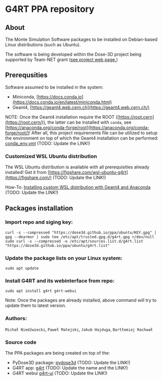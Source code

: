 # G4RT PPA repository

## About
The Monte Simulation Software packages to be installed on Debian-based Linux distributions (such as Ubuntu).

The software is being developed within the Dose-3D project being supported by Team-NET grant ([see project web page.](https://dose3d.fis.agh.edu.pl/en/projekt-dose-3d-z-programu-team-net-fnp-eng/))


## Prerequsities
Software assumed to be installed in the system:
* Miniconda, [https://docs.conda.io](https://docs.conda.io/en/latest/miniconda.html)
* Geant4, [https://geant4.web.cern.ch](https://geant4.web.cern.ch/)

NOTE: Once the Geant4 installation require the ROOT ([https://root.cern](https://root.cern/)), the latter can be installed with `conda`, see [https://anaconda.org/conda-forge/root](https://anaconda.org/conda-forge/root/)! After all, this project requirements file can be utilized to setup the environment on top of which the Geant4 installation can be performed: [conda_env.yml](https://git.plgrid.pl/projects/TND3D/repos/dose3d-geant4-linac/browse/conda_env.yml?at=refs%2Fheads%2FTNSIM-260-init-final-app-logger) (TODO: Update the LINK!)

### Customized WSL Ubuntu distribution
The WSL Ubuntu distribution is available with all prerequisities already installed! Get it from [https://figshare.com/wsl-ubuntu-g4rt](https://figshare.com/) (TODO: Update the LINK!)

How-To: [Installing custom WSL distribution with Geant4 and Anaconda](https://git.plgrid.pl/projects/TND3D/repos/dose3d-geant4-linac/browse/docs/wsl-ubuntu-22.04.md?at=refs%2Fheads%2FTNSIM-260-init-final-app-logger) (TODO: Update the LINK!)

## Packages installation
### Import repo and siging key:

```
curl -s --compressed "https://dose3d.github.io/ppa/ubuntu/KEY.gpg" | gpg --dearmor | sudo tee /etc/apt/trusted.gpg.d/g4rt.gpg >/dev/null
sudo curl -s --compressed -o /etc/apt/sources.list.d/g4rt.list "https://dose3d.github.io/ppa/ubuntu/g4rt.list"
```
### Update the package lists on your Linux system:
```
sudo apt update
```

### Install G4RT and its webinterface from repo:

```
sudo apt install g4rt g4rt-webui
```
Note: Once the packages are already installed, above command will try to update them to latest version.


### Authors:
`Michał Niedźwiecki`, `Paweł Matejski`, `Jakub Hajduga`, `Bartłomiej Rachwał`

### Source code
The PPA packages are being created on top of the:
* PyDose3D package: [pydose3d](https://git.plgrid.pl/projects/TND3D/repos/pydose3d/browse) (TODO: Update the LINK!)
* G4RT app: [g4rt](https://git.plgrid.pl/projects/TND3D/repos/dose3d-geant4-linac/browse?at=TNSIM-260-init-final-app-logger) (TODO: Update the name and the LINK!) 
* G4RT webui [g4rt-ui](https://git.plgrid.pl/projects/TND3D/repos/webinterface/browse) (TODO: Update the LINK!)
